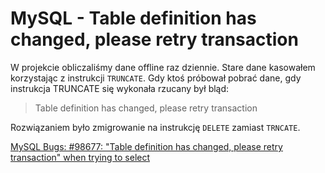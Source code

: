 # MySQL - Table definition has changed, please retry transaction

W projekcie obliczaliśmy dane offline raz dziennie. Stare dane kasowałem korzystając z instrukcji `TRUNCATE`.
Gdy ktoś próbował pobrać dane, gdy instrukcja TRUNCATE się wykonała rzucany był bląd:
> Table definition has changed, please retry transaction

Rozwiązaniem było zmigrowanie na instrukcję `DELETE` zamiast `TRNCATE`.

[MySQL Bugs: #98677: "Table definition has changed, please retry transaction" when trying to select](https://bugs.mysql.com/bug.php?id=98677)
